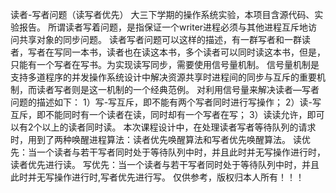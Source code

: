 读者-写者问题（读写者优先）
大三下学期的操作系统实验，本项目含源代码、实验报告。
 所谓读者写着问题，是指保证一个writer进程必须与其他进程互斥地访问共享对象的同步问题。
读者写者问题可以这样的描述，有一群写者和一群读者，写者在写同一本书，读者也在读这本书，多个读者可以同时读这本书，但是，只能有一个写者在写书。为实现读写同步，需要使用信号量机制。
信号量机制是支持多道程序的并发操作系统设计中解决资源共享时进程间的同步与互斥的重要机制，而读者写者则是这一机制的一个经典范例。
对利用信号量来解决读者—写者问题的描述如下：
    1）写-写互斥，即不能有两个写者同时进行写操作；
    2）读-写互斥，即不能同时有一个读者在读，同时却有一个写者在写；
3）读读允许，即可以有2个以上的读者同时读。
    本次课程设计中，在处理读者写者等待队列的请求时，用到了两种唤醒进程算法：读者优先唤醒算法和写者优先唤醒算法。
    读优先：当一个读者与若干写者同时处于等待队列中时，并且此时并无写操作进行时，读者优先进行读。
    写优先：当一个读者与若干写者同时处于等待队列中时，并且此时并无写操作进行时,写者优先进行写。
仅供参考，版权归本人所有！！！
